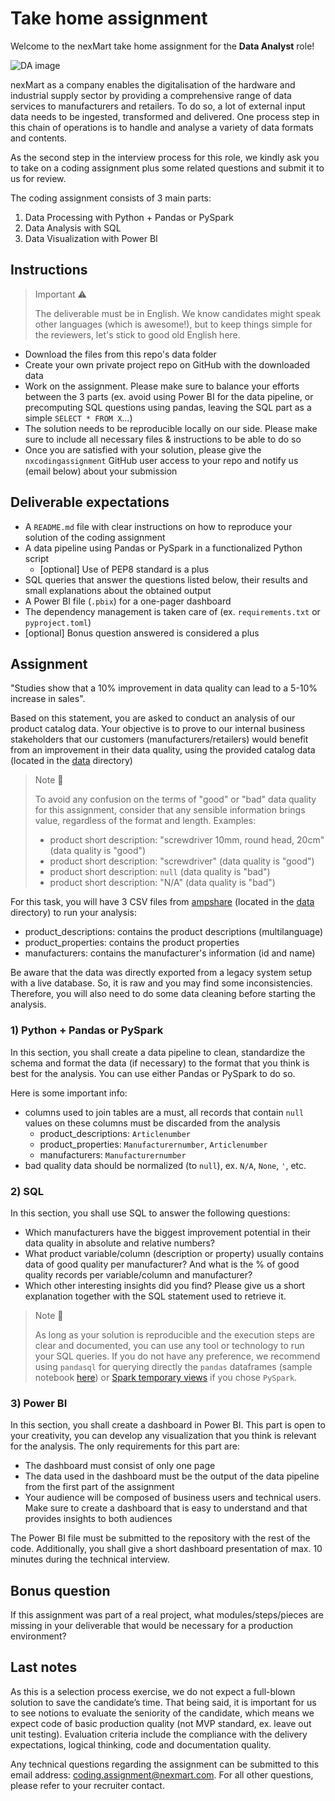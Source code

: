 # Take home assignment

Welcome to the nexMart take home assignment for the **Data Analyst** role!

![DA image](https://media0.giphy.com/media/v1.Y2lkPTc5MGI3NjExb2M1cGZidjQwNTVmdWVjY3hraGFpMXN4djRzN3hvcTE2cjNldGVkaiZlcD12MV9pbnRlcm5hbF9naWZfYnlfaWQmY3Q9Zw/JWuBH9rCO2uZuHBFpm/giphy.gif)

nexMart as a company enables the digitalisation of the hardware and industrial supply sector by providing a comprehensive range of data services to manufacturers and retailers. To do so, a lot of external input data needs to be ingested, transformed and delivered. One process step in this chain of operations is to handle and analyse a variety of data formats and contents.

As the second step in the interview process for this role, we kindly ask you to take on a coding assignment plus some related questions and submit it to us for review.

The coding assignment consists of 3 main parts:

1. Data Processing with Python + Pandas or PySpark
2. Data Analysis with SQL
3. Data Visualization with Power BI

## Instructions

> Important ⚠️
>
> The deliverable must be in English. We know candidates might speak other languages (which is awesome!), but to keep things simple for the reviewers, let's stick to good old English here.

- Download the files from this repo's data folder
- Create your own private project repo on GitHub with the downloaded data
- Work on the assignment. Please make sure to balance your efforts between the 3 parts (ex. avoid using Power BI for the data pipeline, or precomputing SQL questions using pandas, leaving the SQL part as a simple `SELECT * FROM X`...)
- The solution needs to be reproducible locally on our side. Please make sure to include all necessary files & instructions to be able to do so
- Once you are satisfied with your solution, please give the `nxcodingassignment` GitHub user access to your repo and notify us (email below) about your submission

## Deliverable expectations

- A `README.md` file with clear instructions on how to reproduce your solution of the coding assignment
- A data pipeline using Pandas or PySpark in a functionalized Python script
  - [optional] Use of PEP8 standard is a plus
- SQL queries that answer the questions listed below, their results and small explanations about the obtained output
- A Power BI file (`.pbix`) for a one-pager dashboard
- The dependency management is taken care of (ex. `requirements.txt` or `pyproject.toml`)
- [optional] Bonus question answered is considered a plus

## Assignment

"Studies show that a 10% improvement in data quality can lead to a 5-10% increase in sales".

Based on this statement, you are asked to conduct an analysis of our product catalog data. Your objective is to prove to our internal business stakeholders that our customers (manufacturers/retailers) would benefit from an improvement in their data quality, using the provided catalog data (located in the [data](/data/) directory)

> Note :notebook:
>
> To avoid any confusion on the terms of "good" or "bad" data quality for this assignment, consider that any sensible information brings value, regardless of the format and length.
> Examples:
>
> - product short description: "screwdriver 10mm, round head, 20cm" (data quality is "good")
> - product short description: "screwdriver" (data quality is "good")
> - product short description: `null` (data quality is "bad")
> - product short description: "N/A" (data quality is "bad")

For this task, you will have 3 CSV files from [ampshare](https://ampshare.com/de/de/produktkatalog/) (located in the [data](/data/) directory) to run your analysis:

- product_descriptions: contains the product descriptions (multilanguage)
- product_properties: contains the product properties
- manufacturers: contains the manufacturer's information (id and name)

Be aware that the data was directly exported from a legacy system setup with a live database. So, it is raw and you may find some inconsistencies. Therefore, you will also need to do some data cleaning before starting the analysis.

### 1) Python + Pandas or PySpark

In this section, you shall create a data pipeline to clean, standardize the schema and format the data (if necessary) to the format that you think is best for the analysis. You can use either Pandas or PySpark to do so.

Here is some important info:

- columns used to join tables are a must, all records that contain `null` values on these columns must be discarded from the analysis
  - product_descriptions: `Articlenumber`
  - product_properties: `Manufacturernumber`, `Articlenumber`
  - manufacturers: `Manufacturernumber`
- bad quality data should be normalized (to `null`), ex. `N/A`, `None`, `'`, etc.

### 2) SQL

In this section, you shall use SQL to answer the following questions:

- Which manufacturers have the biggest improvement potential in their data quality in absolute and relative numbers?
- What product variable/column (description or property) usually contains data of good quality per manufacturer? And what is the % of good quality records per variable/column and manufacturer?
- Which other interesting insights did you find? Please give us a short explanation together with the SQL statement used to retrieve it.

> Note :notebook:
>
> As long as your solution is reproducible and the execution steps are clear and documented, you can use any tool or technology to run your SQL queries. If you do not have any preference, we recommend using `pandasql` for querying directly the `pandas` dataframes (sample notebook [here](notebooks/pandasql_sample.ipynb)) or [Spark temporary views](https://spark.apache.org/docs/3.5.5/api/python/reference/pyspark.sql/api/pyspark.sql.DataFrame.createOrReplaceTempView.html) if you chose `PySpark`.

### 3) Power BI

In this section, you shall create a dashboard in Power BI. This part is open to your creativity, you can develop any visualization that you think is relevant for the analysis. The only requirements for this part are:

- The dashboard must consist of only one page
- The data used in the dashboard must be the output of the data pipeline from the first part of the assignment
- Your audience will be composed of business users and technical users. Make sure to create a dashboard that is easy to understand and that provides insights to both audiences

The Power BI file must be submitted to the repository with the rest of the code. Additionally, you shall give a short dashboard presentation of max. 10 minutes during the technical interview. 

## Bonus question

If this assignment was part of a real project, what modules/steps/pieces are missing in your deliverable that would be necessary for a production environment?

## Last notes

As this is a selection process exercise, we do not expect a full-blown solution to save the candidate’s time. That being said, it is important for us to see notions to evaluate the seniority of the candidate, which means we expect code of basic production quality (not MVP standard, ex. leave out unit testing). Evaluation criteria include the compliance with the delivery expectations, logical thinking, code and documentation quality.

Any technical questions regarding the assignment can be submitted to this email address: <coding.assignment@nexmart.com>. For all other questions, please refer to your recruiter contact.
